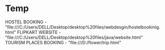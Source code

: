 # Temp

HOSTEL BOOKING - "file:///C:/Users/DELL/Desktop/desktop%20files/webdesgin/hostelbookinig.html"
FLIPKART WEBSITE - "file:///C:/Users/DELL/Desktop/desktop%20files/java/website.html"
TOURISM PLACES BOOKING - "file:///D:/flower/trip.html"
